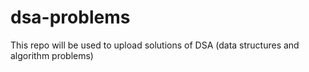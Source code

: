# dsa-problems

This repo will be used to upload solutions of DSA (data structures and algorithm problems)
